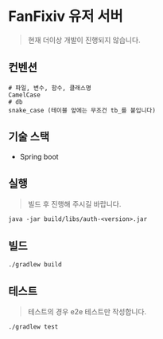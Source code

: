 # FanFixiv 유저 서버

> 현재 더이상 개발이 진행되지 않습니다.

## 컨벤션

```
# 파일, 변수, 함수, 클래스명
CamelCase
# db
snake_case (테이블 앞에는 무조건 tb_를 붙입니다)
```

## 기술 스택

- Spring boot

## 실행

> 빌드 후 진행해 주시길 바랍니다.

```
java -jar build/libs/auth-<version>.jar
```

## 빌드

```
./gradlew build
```

## 테스트

> 테스트의 경우 e2e 테스트만 작성합니다.

```
./gradlew test
```